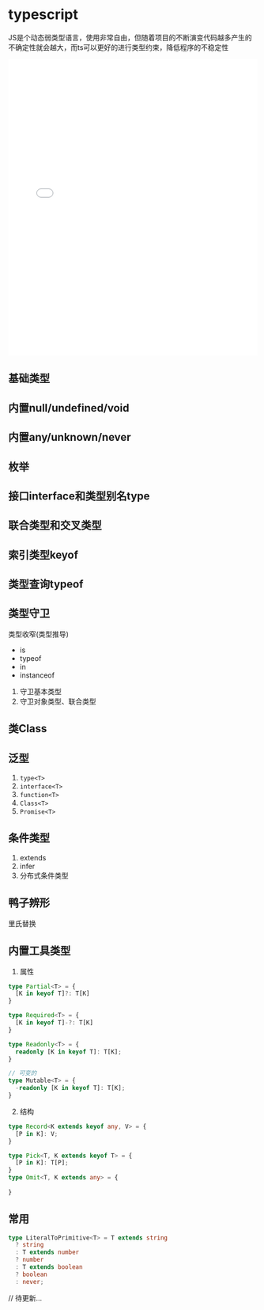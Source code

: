 # typescript

JS是个动态弱类型语言，使用非常自由，但随着项目的不断演变代码越多产生的不确定性就会越大，而ts可以更好的进行类型约束，降低程序的不稳定性

<iframe src="//player.bilibili.com/player.html?aid=945017055&bvid=BV1RW4y147Xv&cid=888873805&page=1" scrolling="no" border="0" frameborder="no" width="100%" height="600" framespacing="0" allowfullscreen="true"> </iframe>

## 基础类型

## 内置null/undefined/void

## 内置any/unknown/never

## 枚举

## 接口interface和类型别名type

## 联合类型和交叉类型

## 索引类型keyof

## 类型查询typeof

## 类型守卫
类型收窄(类型推导)
- is
- typeof
- in
- instanceof

1. 守卫基本类型
2. 守卫对象类型、联合类型


## 类Class

## 泛型
1. `type<T>`
2. `interface<T>`
3. `function<T>`
4. `Class<T>`
5. `Promise<T>`

## 条件类型
1. extends
2. infer
3. 分布式条件类型

## 鸭子辨形
里氏替换

## 内置工具类型
1. 属性
```ts
type Partial<T> = {
  [K in keyof T]?: T[K]
}

type Required<T> = {
  [K in keyof T]-?: T[K]
}

type Readonly<T> = {
  readonly [K in keyof T]: T[K];
}

// 可变的
type Mutable<T> = {
  -readonly [K in keyof T]: T[K];
}
```
2. 结构
```ts
type Record<K extends keyof any, V> = {
  [P in K]: V;
}

type Pick<T, K extends keyof T> = {
  [P in K]: T[P];
}
type Omit<T, K extends any> = {
  
}
```

## 常用
```ts
type LiteralToPrimitive<T> = T extends string
  ? string
  : T extends number
  ? number
  : T extends boolean
  ? boolean
  : never;
```


// 待更新...